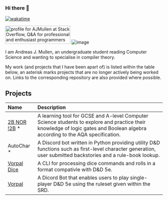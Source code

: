 ### Hi there 👋

[![wakatime](https://wakatime.com/badge/user/8eec35f3-fd84-49c8-835b-b417c4509a9a.svg)](https://wakatime.com/@8eec35f3-fd84-49c8-835b-b417c4509a9a)

<a href="https://stackoverflow.com/users/14906598/ajmullen"><img src="https://stackoverflow.com/users/flair/14906598.png" width="208" height="58" alt="profile for AJMullen at Stack Overflow, Q&amp;A for professional and enthusiast programmers" title="profile for AJMullen at Stack Overflow, Q&amp;A for professional and enthusiast programmers"></a>
![image](https://projecteuler.net/profile/AJMullen.png)

I am Andreas J. Mullen, an undergraduate student reading Computer Science and wanting to specialise in compiler theory.

My work (and projects that I have been apart of) is listed within the table below, an asterisk marks projects that are no longer actively being worked on. Links to the corresponding repository are also provided where possible. 

## Projects 
| Name | Description | 
|:--- | :--- |
| [2B NOR !2B](https://github.com/skirtyman/2BNOR-2B) * | A learning tool for GCSE and A-level Computer Science students to explore and practice their knowledge of logic gates and Boolean algebra according to the AQA specification. |
| AutoChar * | A Discord bot written in Python providing utility D&D functions such as first-level character generation, user submitted backstories and a rule-book lookup. |
| [Vorpal Dice](https://github.com/VorpalBot/Dice-Engine) | A CLI for processing dice commands and rolls in a format compativle with D&D 5e. |
| [Vorpal](https://github.com/VorpalBot) | A Dicord Bot that enables users to play single-player D&D 5e using the ruleset given within the SRD. |

<!--

**trynfulf/trynfulf** is a ✨ _special_ ✨ repository because its `README.md` (this file) appears on your GitHub profile.

Here are some ideas to get you started:

- 🔭 I’m currently working on ...
- 🌱 I’m currently learning ...
- 👯 I’m looking to collaborate on ...
- 🤔 I’m looking for help with ...
- 💬 Ask me about ...
- 📫 How to reach me: ...
- 😄 Pronouns: ...
- ⚡ Fun fact: ...
-->
